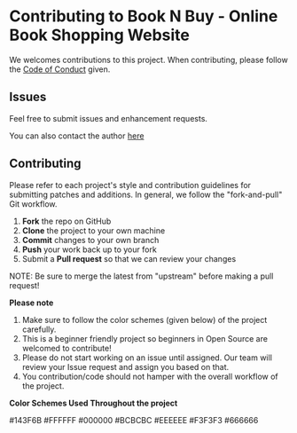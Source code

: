 Contributing to Book N Buy - Online Book Shopping Website
==========================================================

We welcomes contributions to this project. When contributing, please follow the [Code of Conduct](CODE_OF_CONDUCT.md) given.

Issues
------

Feel free to submit issues and enhancement requests.

You can also contact the author [here](mailto:mahiivariar26@gmail.com)

Contributing
------------

Please refer to each project's style and contribution guidelines for submitting patches and additions. In general, we follow the "fork-and-pull" Git workflow.

 1. **Fork** the repo on GitHub
 2. **Clone** the project to your own machine
 3. **Commit** changes to your own branch
 4. **Push** your work back up to your fork
 5. Submit a **Pull request** so that we can review your changes

NOTE: Be sure to merge the latest from "upstream" before making a pull request!

**Please note**

  1. Make sure to follow the color schemes (given below) of the project carefully. 
  2. This is a beginner friendly project so beginners in Open Source are welcomed to contribute!
  3. Please do not start working on an issue until assigned. Our team will review your Issue request and assign you based on that.
  4. You contribution/code should not hamper with the overall workflow of the project.

**Color Schemes Used Throughout the project**

#143F6B
#FFFFFF
#000000
#BCBCBC
#EEEEEE
#F3F3F3
#666666

